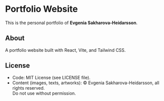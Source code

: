 # Portfolio Website

This is the personal portfolio of **Evgenia Sakharova-Heidarsson**.

## About
A portfolio website built with React, Vite, and Tailwind CSS.

## License
- Code: MIT License (see LICENSE file).
- Content (images, texts, artworks): © Evgenia Sakharova-Heidarsson, all rights reserved.  
  Do not use without permission.
